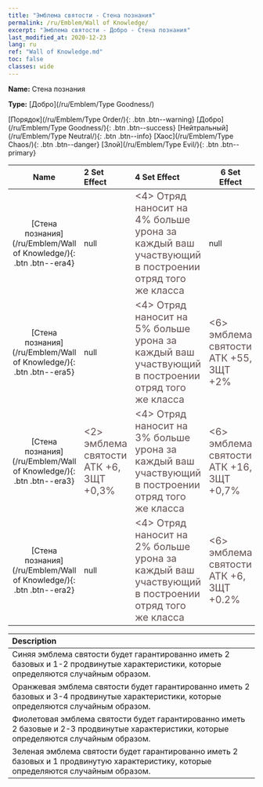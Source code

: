 ```yaml
---
title: "Эмблема святости - Стена познания"
permalink: /ru/Emblem/Wall of Knowledge/
excerpt: "Эмблема святости - Добро - Стена познания"
last_modified_at: 2020-12-23
lang: ru
ref: "Wall of Knowledge.md"
toc: false
classes: wide
---
```


 **Name:** Стена познания

 **Type:** [Добро](/ru/Emblem/Type Goodness/)

  [Порядок](/ru/Emblem/Type Order/){: .btn .btn--warning}   [Добро](/ru/Emblem/Type Goodness/){: .btn .btn--success}   [Нейтральный](/ru/Emblem/Type Neutral/){: .btn .btn--info}   [Хаос](/ru/Emblem/Type Chaos/){: .btn .btn--danger}   [Злой](/ru/Emblem/Type Evil/){: .btn .btn--primary} 

  |         Name            |    2 Set Effect    |   4 Set Effect   | 6 Set Effect   | 
  |:-----------------------:|:-------------------|:-----------------|----------------| 
  | [Стена познания](/ru/Emblem/Wall of Knowledge/){: .btn .btn--era4} | null | <span style="color: #645252;font-size:20px">&lt;4&gt; Отряд наносит на 4% больше урона за каждый ваш участвующий в построении отряд того же класса</span> | null | 
  | [Стена познания](/ru/Emblem/Wall of Knowledge/){: .btn .btn--era5} | null | <span style="color: #645252;font-size:20px">&lt;4&gt; Отряд наносит на 5% больше урона за каждый ваш участвующий в построении отряд того же класса</span> | <span style="color: #645252;font-size:20px">&lt;6&gt; эмблема святости АТК +55, ЗЩТ +2%</span> | 
  | [Стена познания](/ru/Emblem/Wall of Knowledge/){: .btn .btn--era3} | <span style="color: #645252;font-size:20px">&lt;2&gt; эмблема святости АТК +6, ЗЩТ +0,3%</span> | <span style="color: #645252;font-size:20px">&lt;4&gt; Отряд наносит на 3% больше урона за каждый ваш участвующий в построении отряд того же класса</span> | <span style="color: #645252;font-size:20px">&lt;6&gt; эмблема святости АТК +16, ЗЩТ +0,7%</span> | 
  | [Стена познания](/ru/Emblem/Wall of Knowledge/){: .btn .btn--era2} | null | <span style="color: #645252;font-size:20px">&lt;4&gt; Отряд наносит на 2% больше урона за каждый ваш участвующий в построении отряд того же класса</span> | <span style="color: #645252;font-size:20px">&lt;6&gt; эмблема святости АТК +6, ЗЩТ +0.2%</span> | 

  |         Description            | 
  |:-------------------------------|
  | Синяя эмблема святости будет гарантированно иметь 2 базовых и 1-2 продвинутые характеристики, которые определяются случайным образом. |
  | Оранжевая эмблема святости будет гарантированно иметь 2 базовых и 3-4 продвинутые характеристики, которые определяются случайным образом. |
  | Фиолетовая эмблема святости будет гарантированно иметь 2 базовые и 2-3 продвинутые характеристики, которые определяются случайным образом. |
  | Зеленая эмблема святости будет гарантированно иметь 2 базовых и 1 продвинутую характеристику, которые определяются случайным образом. |
